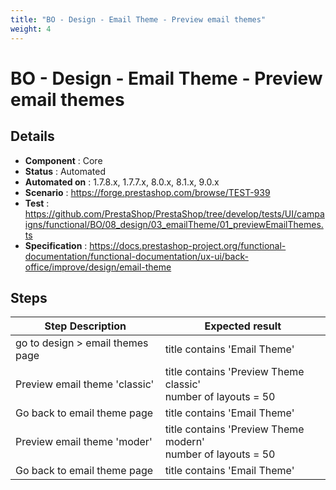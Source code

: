 ```yaml
---
title: "BO - Design - Email Theme - Preview email themes"
weight: 4
---
```


# BO - Design - Email Theme - Preview email themes
## Details
* **Component** : Core
* **Status** : Automated
* **Automated on** : 1.7.8.x, 1.7.7.x, 8.0.x, 8.1.x, 9.0.x
* **Scenario** : https://forge.prestashop.com/browse/TEST-939
* **Test** : https://github.com/PrestaShop/PrestaShop/tree/develop/tests/UI/campaigns/functional/BO/08_design/03_emailTheme/01_previewEmailThemes.ts
* **Specification** : https://docs.prestashop-project.org/functional-documentation/functional-documentation/ux-ui/back-office/improve/design/email-theme

## Steps
| Step Description | Expected result |
| ----- | ----- |
| go to design > email themes page | title contains 'Email Theme' |
| Preview email theme 'classic' | title contains 'Preview Theme classic'<br>number of layouts = 50 |
| Go back to email theme page | title contains 'Email Theme' |
| Preview email theme 'moder' | title contains 'Preview Theme modern'<br>number of layouts = 50 |
| Go back to email theme page | title contains 'Email Theme' |
